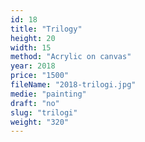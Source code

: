 ```yaml
---
id: 18
title: "Trilogy"
height: 20
width: 15
method: "Acrylic on canvas"
year: 2018
price: "1500"
fileName: "2018-trilogi.jpg"
medie: "painting"
draft: "no"
slug: "trilogi"
weight: "320"
---
```

